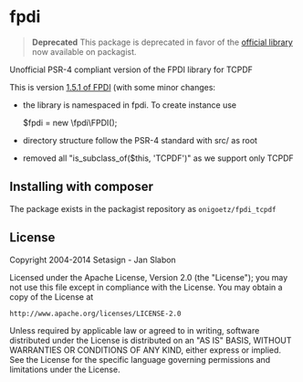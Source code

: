 fpdi
====

> __Deprecated__
> This package is deprecated in favor of the [official library](https://packagist.org/packages/setasign/fpdi-tcpdf) now available on packagist.

Unofficial PSR-4 compliant version of the FPDI library for TCPDF



This is version [1.5.1 of FPDI](http://www.setasign.com/products/fpdi/downloads/) (with some minor changes:

* the library is namespaced in fpdi. To create instance use

    $fpdi = new \fpdi\FPDI();

* directory structure follow the PSR-4 standard with src/ as root

* removed all "is_subclass_of($this, 'TCPDF')" as we support only TCPDF


## Installing with composer

The package exists in the packagist repository as `onigoetz/fpdi_tcpdf`


## License

Copyright 2004-2014 Setasign - Jan Slabon

Licensed under the Apache License, Version 2.0 (the "License");
you may not use this file except in compliance with the License.
You may obtain a copy of the License at

    http://www.apache.org/licenses/LICENSE-2.0

Unless required by applicable law or agreed to in writing, software
distributed under the License is distributed on an "AS IS" BASIS,
WITHOUT WARRANTIES OR CONDITIONS OF ANY KIND, either express or implied.
See the License for the specific language governing permissions and
limitations under the License.
